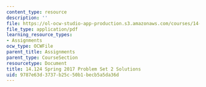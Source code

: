 ```yaml
---
content_type: resource
description: ''
file: https://ol-ocw-studio-app-production.s3.amazonaws.com/courses/14-124-microeconomic-theory-iv-spring-2017/9787e63d3737b25c50b1becb5a5da36d_MIT14_124S17_Pset2_sol.pdf
file_type: application/pdf
learning_resource_types:
- Assignments
ocw_type: OCWFile
parent_title: Assignments
parent_type: CourseSection
resourcetype: Document
title: 14.124 Spring 2017 Problem Set 2 Solutions
uid: 9787e63d-3737-b25c-50b1-becb5a5da36d
---
```

